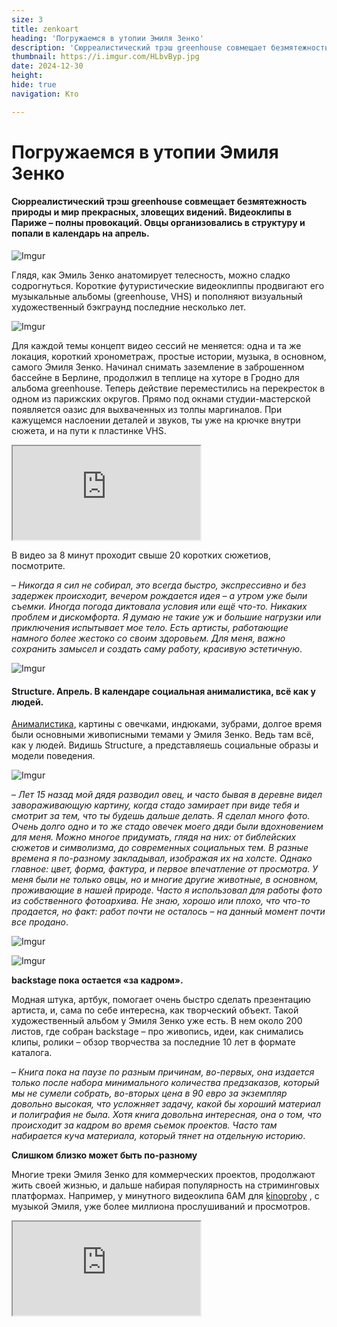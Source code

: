 ```yaml
---
size: 3
title: zenkoart
heading: 'Погружаемся в утопии Эмиля Зенко'
description: 'Сюрреалистический трэш greenhouse совмещает безмятежность природы и мир прекрасных, зловещих видений. Видеоклипы в Париже – полны провокаций. Овцы организовались в структуру, и попали в календарь mam на апрель.'
thumbnail: https://i.imgur.com/HLbvByp.jpg
date: 2024-12-30
height: 
hide: true
navigation: Кто

---
```

# Погружаемся в утопии Эмиля Зенко

#### Сюрреалистический трэш greenhouse совмещает безмятежность природы и мир прекрасных, зловещих видений. Видеоклипы в Париже – полны провокаций. Овцы организовались в структуру и попали в календарь на апрель. 

![Imgur](https://i.imgur.com/3bkZFEB.jpg)

Глядя, как Эмиль Зенко анатомирует телесность, можно сладко содрогнуться. Короткие футуристические видеоклиппы продвигают его музыкальные альбомы (greenhouse, VHS) и пополняют визуальный художественный бэкграунд последние несколько лет.

![Imgur](https://i.imgur.com/ufQxiG2.jpg)

Для каждой темы концепт видео сессий не меняется: одна и та же локация, короткий хронометраж, простые истории, музыка, в основном, самого Эмиля Зенко.  Начинал снимать заземление в заброшенном бассейне в Берлине, продолжил в теплице на хуторе в Гродно для альбома greenhouse. Теперь действие переместились на перекресток в одном из парижских округов. Прямо под окнами студии-мастерской  появляется оазис для выхваченных из толпы маргиналов. При кажущемся наслоении деталей и звуков, ты уже на крючке внутри сюжета, и на пути к пластинке VHS. 

<div><iframe class="youtube" src="https://www.youtube.com/embed/Izq9OggMMGQ"></div>

«Она движется как шелк, ядовитым поцелуем оставляя огненные тропы в темной бездне"... Последний клип: pretty shark снова ведет к виниловой пластинке.

– _Схема простая – есть серия роликов, действия происходят на оживленном парижском перекрестке, сюжеты простые быстрые, и должны зацепить зрителя, направить на прослушивание альбома VHS. Продумываю все детали заранее, чтобы минимизировать время. Альбом также вышел на виниле, реализацию и производство которого взял на себя.  200 из 300 пластинок лимитированной партии продано без копейки вложений в рекламу или сотрудничества с лейблами, что с моими масштабами считаю хорошим результатом._.
 
<div class="gallery2">
<img src="https://i.imgur.com/1GtuHYk.jpeg" alt="Описание первого изображения"> 
<img src="https://i.imgur.com/Xf1jNvP.jpeg" alt="Описание второго изображения"> 
</div>

– _Сейчас видеопроект завершен, пока что делаю упор на живопись и на выставки_.

... Встретились с Эмилем в маленьком, но не тесном, пространстве галереи confort mental в Париже. Вполне реальный вариант для будущей выставки. Блок в жилом доме, на границе центра, почти у кольцевой. Лестница из ящиков под потолок на антресоль, высокий зал, большой холодильник с пивом, белые скамейки вдоль стен. Вечером скамейки поставят на улицу, холодильник превратится в бар, гости опоздают, получится небольшой сейшн и презентация greenhouse.

<div class="gallery2">
<img src="https://i.imgur.com/vk33W1B.jpeg" alt="Описание первого изображения"> 
<img src="https://i.imgur.com/CpHHvOF.jpeg" alt="Описание второго изображения"> 
</div>

Сегодня музыкальные и художественные некоммерческие проекты Эмиля Зенко связаны с темой влажного потустороннего миры теплицы. Greenhouse "устраняет разрыв между природой и технологиями", заполняя его футуристическими сюжетами. Загадочный прототип остаётся на хуторе под Гродно, разрастается до натуральных размеров в резиденциях и на выставках, сужаясь до макета в Париже

– _Сложно сказать, что удалось именно совместить живопись с другими направлениями в которых я работаю. Наверное, понятную мне попытку я делаю только сейчас, и то, когда она уже стала очевидной: пишу работы с теплицей. До этого постоянно приходилось и приходится переключаться с мира виртуального и цифрового в реальный и физический. Пока фокус направил на новый/старый проект [greenhouse](https://www.youtube.com/watch?v=M9yFBlQHncs), где живописная часть должна будет дополнить уже существующую видео/аудио_. 

![Imgur](https://i.imgur.com/2c8aqwY.jpg)

![Imgur](https://i.imgur.com/piy46EI.jpg)

**«Думаю, не такие уж и большие нагрузки или приключения испытывает мое тело»**

Эмиль во время съёмок часто попадает в экстремальные условия: оказывается покрытый крупными муравьями, исцарапанный, в ванне со льдом, на столе патологоанатома, голый на снегу или в грязной луже на проселке. 

<div>
<iframe class="youtube" src="https://player.vimeo.com/video/906583073" frameborder="0" allowfullscreen></iframe>
</div>

В видео за 8 минут проходит свыше 20 коротких сюжетиов, посмотрите. 

– _Никогда я сил не собирал, это всегда быстро, экспрессивно и без задержек происходит, вечером рождается идея – а утром уже были съемки. Иногда погода диктовала условия или ещё что-то. Никаких проблем и дискомфорта. Я думаю не такие уж и большие нагрузки или приключения испытывает мое тело. Есть артисты, работающие намного более жестоко со своим здоровьем. Для меня, важно сохранить замысел и создать саму работу, красивую эстетичную_.

![Imgur](https://i.imgur.com/my40QqU.jpg)

#### Structure. Апрель. В календаре социальная анималистика, всё как у людей. 

[Анималистика](https://www.instagram.com/emilzenko_painting/), картины с овечками, индюками, зубрами, долгое время были основными живописными темами у Эмиля Зенко. Ведь там всё, как у людей. Видишь Structure, а представляешь социальные образы и модели поведения. 

![Imgur](https://i.imgur.com/hPdxYv4.jpg)

– _Лет 15 назад мой дядя разводил овец, и часто бывая в деревне видел завораживающую картину, когда стадо замирает при виде тебя и смотрит за тем, что ты будешь дальше делать. Я сделал много фото.
Очень долго одно и то же стадо овечек моего дяди были вдохновением для меня. Можно многое придумать, глядя на них: от библейских сюжетов и символизма, до современных социальных тем. В разные времена я по-разному закладывал, изображая их на холсте. Однако главное: цвет, форма, фактура, и первое впечатление от просмотра. У меня были не только овцы, но и многие другие животные, в основном, проживающие в нашей природе. Часто я использовал для работы фото из собственного фотоархива. Не знаю, хорошо или плохо, что что-то продается, но факт: работ почти не осталось – на данный момент почти все продано_.

![Imgur](https://i.imgur.com/9201XEg.jpg)

![Imgur](https://i.imgur.com/mfgHyvb.jpg)

**backstage пока остается «за кадром».**

Модная штука, артбук, помогает очень быстро сделать презентацию артиста, и, сама по себе интересна, как творческий объект. Такой художественный альбом у Эмиля Зенко уже есть. В нем около 200 листов, где собран backstage – про живопись, идеи, как снимались клипы, ролики – обзор творчества за последние 10 лет в формате каталога. 

– _Книга пока на паузе по разным причинам, во-первых, она издается только после набора минимального количества предзаказов, который мы не сумели собрать, во-вторых цена в 90 евро за экземпляр довольно высокая, что усложняет задачу, какой бы хороший материал и полиграфия не была.  Хотя книга довольна интересная, она о том, что происходит за кадром во время сьемок проектов. Часто там набирается куча материала, который тянет на отдельную историю_.

**Слишком близко может быть по-разному**

Многие треки Эмиля Зенко для коммерческих проектов, продолжают жить своей жизнью, и дальше набирая популярность на стриминговых платформах. Например, у минутного видеоклипа 6АМ для [kinoproby](https://kino-proby.com/home) , с музыкой Эмиля, уже более миллиона прослушиваний и просмотров. 

<div><iframe class="youtube" src="https://www.youtube.com/embed/oED4ZXm64pg"></div>

– _Мы понимаем друг друга с Эмилем с полуслова. Достаточно  обозначить идею, и я уверен, больше не нужно слов_, – говорит основатель kinoproby [Евгений Ромашов](https://www.instagram.com/evgenij_romashov/). Кампанию в Париже открыли гродненцы почти 8 лет назадв, с тех пор в клиентах побывали Adidas, The Attico, The Kooples, Dior, работы публиковали Vogue Paris, Harper's Bazaar. Музыку для многих клипов написал Эмиль Зенко.

Один из последних собственных проектов на заказ у Эмиля – музыкальное сопровождение танцевального спектакля "Близость между нами" (Tide between us) на стриминговой платформе [Visore X](https://www.visore-x.com/)  Жесткие электронные мелодии растят конфликт, усиливают близость, разрывают табу, добавляют экспрессии в сложных многовекторных отношениях пяти человек. Слишком близко - может быть по-разному. 

– _Я писал музыку для большого проекта, который задумали Karim Coppola и Gabrielle Esposito. Начали мы в начале весны прошлого года. Это совместная работа режиссера, хореографа постановщика и группы хореографов. Каждый момент музыки писался в связке со сценарием, был четкий тайминг по времени и постоянная связь с режиссером и хореографом. Мы тестировали как сочетается звук, танец и даже работа оператора, дошлифовывали. Уже ближе к осени они приступили к сьемкам. В декабре в bourse de commerce в Париже прошла премьера_. 

<div><iframe class="youtube" src="https://www.youtube.com/embed/TSMXq5M8-vk"></div>











